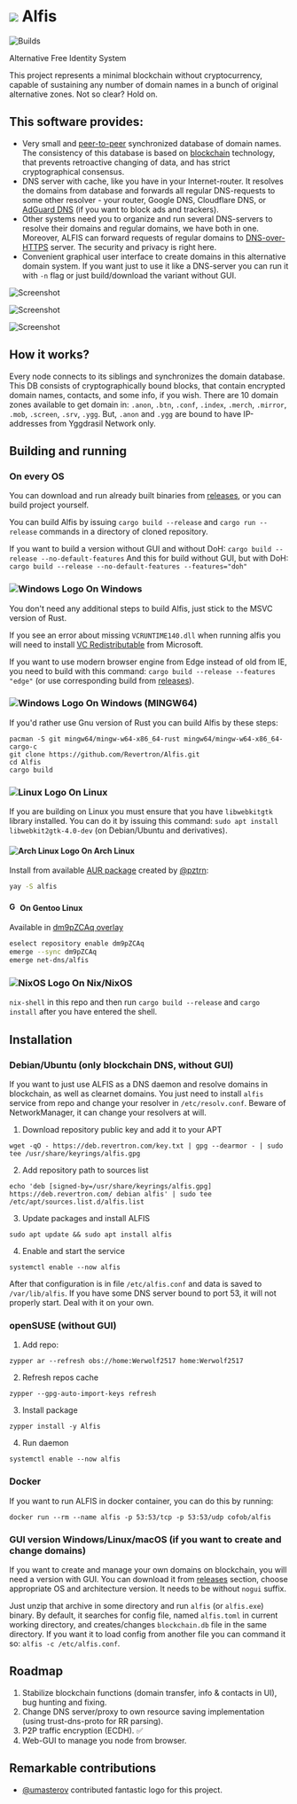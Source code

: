 # ![](/img/logo/32px.png) Alfis

![Builds](https://github.com/Revertron/Alfis/actions/workflows/rust_build_and_test.yml/badge.svg)

Alternative Free Identity System

This project represents a minimal blockchain without cryptocurrency, capable of sustaining any number of domain names in a bunch of original alternative zones.
Not so clear? Hold on.

## This software provides:
- Very small and [peer-to-peer](https://en.wikipedia.org/wiki/Peer-to-peer) synchronized database of domain names.
The consistency of this database is based on [blockchain](https://en.wikipedia.org/wiki/Blockchain) technology, that prevents retroactive changing of data, and has strict cryptographical consensus.
- DNS server with cache, like you have in your Internet-router. It resolves the domains from database and forwards all regular DNS-requests to some other resolver - your router, Google DNS, Cloudflare DNS, or [AdGuard DNS](https://dns.adguard.com/) (if you want to block ads and trackers).
- Other systems need you to organize and run several DNS-servers to resolve their domains and regular domains, we have both in one.
Moreover, ALFIS can forward requests of regular domains to [DNS-over-HTTPS](https://en.wikipedia.org/wiki/DNS_over_HTTPS) server. The security and privacy is right here.
- Convenient graphical user interface to create domains in this alternative domain system. If you want just to use it like a DNS-server you can run it with `-n` flag or just build/download the variant without GUI.


![Screenshot](img/keys.png)

![Screenshot](img/domains2.png)

![Screenshot](img/domains.png)

## How it works?
Every node connects to its siblings and synchronizes the domain database.
This DB consists of cryptographically bound blocks, that contain encrypted domain names, contacts, and some info, if you wish.
There are 10 domain zones available to get domain in:
`.anon`, `.btn`, `.conf`, `.index`, `.merch`, `.mirror`, `.mob`, `.screen`, `.srv`, `.ygg`.
But, `.anon` and `.ygg` are bound to have IP-addresses from Yggdrasil Network only.

## Building and running

### On every OS
You can download and run already built binaries from [releases](https://github.com/Revertron/Alfis/releases), or you can build project yourself.

You can build Alfis by issuing `cargo build --release` and `cargo run --release` commands in a directory of cloned repository.

If you want to build a version without GUI and without DoH:
`cargo build --release --no-default-features`
And this for build without GUI, but with DoH:
`cargo build --release --no-default-features --features="doh"`

### ![Windows Logo](/img/windows.svg) On Windows
You don't need any additional steps to build Alfis, just stick to the MSVC version of Rust.

If you see an error about missing `VCRUNTIME140.dll` when running alfis you will need to install [VC Redistributable](https://www.microsoft.com/en-us/download/details.aspx?id=52685) from Microsoft.

If you want to use modern browser engine from Edge instead of old from IE, you need to build with this command: `cargo build --release --features "edge"` (or use corresponding build from [releases](https://github.com/Revertron/Alfis/releases)).

### ![Windows Logo](/img/windows.svg) On Windows (MINGW64)
If you'd rather use Gnu version of Rust you can build Alfis by these steps:
```
pacman -S git mingw64/mingw-w64-x86_64-rust mingw64/mingw-w64-x86_64-cargo-c
git clone https://github.com/Revertron/Alfis.git
cd Alfis
cargo build
```

### ![Linux Logo](/img/linux.svg) On Linux
If you are building on Linux you must ensure that you have `libwebkitgtk` library installed.
You can do it by issuing this command: `sudo apt install libwebkit2gtk-4.0-dev` (on Debian/Ubuntu and derivatives).

#### ![Arch Linux Logo](/img/archlinux.svg) On Arch Linux

Install from available [AUR package](https://aur.archlinux.org/packages/alfis) created by [@pztrn](https://github.com/pztrn):

```sh
yay -S alfis
```

####  <img src="https://www.gentoo.org/assets/img/logo/icon-192.png" alt="Gentoo Logo" width=16 height=16> On Gentoo Linux

Available in [dm9pZCAq overlay](https://github.com/gentoo-mirror/dm9pZCAq)
```sh
eselect repository enable dm9pZCAq
emerge --sync dm9pZCAq
emerge net-dns/alfis
```

### ![NixOS Logo](https://nixos.org/favicon.ico) On Nix/NixOS
`nix-shell` in this repo and then run `cargo build --release` and `cargo install` after you have entered the shell.

## Installation

### Debian/Ubuntu (only blockchain DNS, without GUI)
If you want to just use ALFIS as a DNS daemon and resolve domains in blockchain, as well as clearnet domains.
You just need to install `alfis` service from repo and change your resolver in `/etc/resolv.conf`.
Beware of NetworkManager, it can change your resolvers at will.

1. Download repository public key and add it to your APT
```
wget -qO - https://deb.revertron.com/key.txt | gpg --dearmor - | sudo tee /usr/share/keyrings/alfis.gpg
```
2. Add repository path to sources list
```
echo 'deb [signed-by=/usr/share/keyrings/alfis.gpg] https://deb.revertron.com/ debian alfis' | sudo tee /etc/apt/sources.list.d/alfis.list
```
3. Update packages and install ALFIS
```
sudo apt update && sudo apt install alfis
```
4. Enable and start the service
```
systemctl enable --now alfis
```
After that configuration is in file `/etc/alfis.conf` and data is saved to `/var/lib/alfis`.
If you have some DNS server bound to port 53, it will not properly start. Deal with it on your own.

### openSUSE (without GUI)
1. Add repo:
```
zypper ar --refresh obs://home:Werwolf2517 home:Werwolf2517
```
2. Refresh repos cache
```
zypper --gpg-auto-import-keys refresh
```
3. Install package
```
zypper install -y Alfis
```
4. Run daemon
```
systemctl enable --now alfis
```
### Docker
If you want to run ALFIS in docker container, you can do this by running:
```shell
docker run --rm --name alfis -p 53:53/tcp -p 53:53/udp cofob/alfis
```

### GUI version Windows/Linux/macOS (if you want to create and change domains)
If you want to create and manage your own domains on blockchain, you will need a version with GUI.
You can download it from [releases](https://github.com/Revertron/Alfis/releases) section, choose appropriate OS and architecture version.
It needs to be without `nogui` suffix.

Just unzip that archive in some directory and run `alfis` (or `alfis.exe`) binary.
By default, it searches for config file, named `alfis.toml` in current working directory, and creates/changes `blockchain.db` file in the same directory.
If you want it to load config from another file you can command it so: `alfis -c /etc/alfis.conf`.

## Roadmap
1. Stabilize blockchain functions (domain transfer, info & contacts in UI), bug hunting and fixing.
2. Change DNS server/proxy to own resource saving implementation (using trust-dns-proto for RR parsing).
3. P2P traffic encryption (ECDH). ✅
4. Web-GUI to manage you node from browser.

## Remarkable contributions
* [@umasterov](https://github.com/umasterov) contributed fantastic logo for this project.
